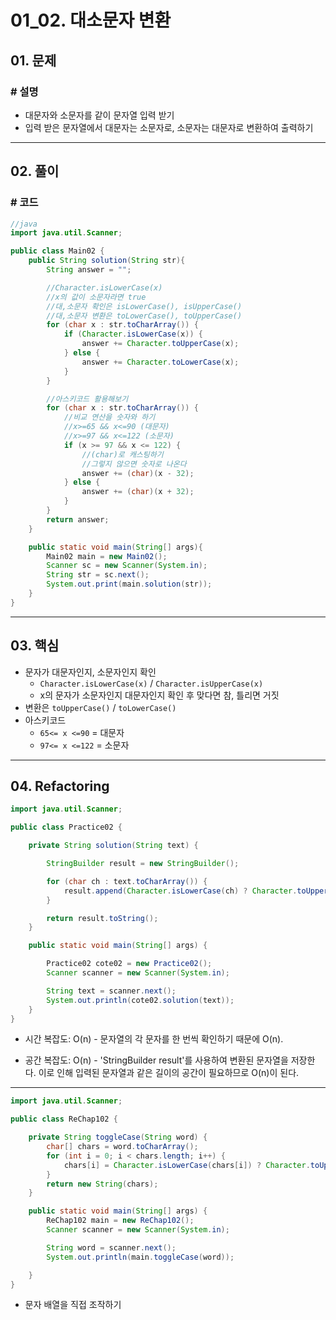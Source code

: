 # 01_02. 대소문자 변환

## 01. 문제

### # 설명

- 대문자와 소문자를 같이 문자열 입력 받기
- 입력 받은 문자열에서 대문자는 소문자로, 소문자는 대문자로 변환하여 출력하기

---

## 02. 풀이

### # 코드

```java
//java
import java.util.Scanner;

public class Main02 {
    public String solution(String str){
        String answer = "";

        //Character.isLowerCase(x)
        //x의 값이 소문자라면 true
        //대,소문자 확인은 isLowerCase(), isUpperCase()
        //대,소문자 변환은 toLowerCase(), toUpperCase()
        for (char x : str.toCharArray()) {
            if (Character.isLowerCase(x)) {
                answer += Character.toUpperCase(x);
            } else {
                answer += Character.toLowerCase(x);
            }
        }

        //아스키코드 활용해보기
        for (char x : str.toCharArray()) {
            //비교 연산을 숫자와 하기
            //x>=65 && x<=90 (대문자)
            //x>=97 && x<=122 (소문자)
            if (x >= 97 && x <= 122) {
                //(char)로 캐스팅하기
                //그렇지 않으면 숫자로 나온다
                answer += (char)(x - 32);
            } else {
                answer += (char)(x + 32);
            }
        }
        return answer;
    }

    public static void main(String[] args){
        Main02 main = new Main02();
        Scanner sc = new Scanner(System.in);
        String str = sc.next();
        System.out.print(main.solution(str));
    }
}
```

---

## 03. 핵심

- 문자가 대문자인지, 소문자인지 확인
  - `Character.isLowerCase(x)` / `Character.isUpperCase(x)`
  - x의 문자가 소문자인지 대문자인지 확인 후 맞다면 참, 틀리면 거짓
- 변환은 `toUpperCase()` / `toLowerCase()`
- 아스키코드
  - `65<= x <=90` = 대문자
  - `97<= x <=122` = 소문자

---

## 04. Refactoring

```java
import java.util.Scanner;

public class Practice02 {

    private String solution(String text) {

        StringBuilder result = new StringBuilder();

        for (char ch : text.toCharArray()) {
            result.append(Character.isLowerCase(ch) ? Character.toUpperCase(ch) : Character.toLowerCase(ch));
        }

        return result.toString();
    }

    public static void main(String[] args) {

        Practice02 cote02 = new Practice02();
        Scanner scanner = new Scanner(System.in);

        String text = scanner.next();
        System.out.println(cote02.solution(text));
    }
}
```

- 시간 복잡도: O(n) - 문자열의 각 문자를 한 번씩 확인하기 때문에 O(n).

- 공간 복잡도: O(n) - 'StringBuilder result'를 사용하여 변환된 문자열을 저장한다. 이로 인해 입력된 문자열과 같은 길이의 공간이 필요하므로 O(n)이 된다.

---

```java
import java.util.Scanner;

public class ReChap102 {

    private String toggleCase(String word) {
        char[] chars = word.toCharArray();
        for (int i = 0; i < chars.length; i++) {
            chars[i] = Character.isLowerCase(chars[i]) ? Character.toUpperCase(chars[i]) : Character.toLowerCase(chars[i]);
        }
        return new String(chars);
    }

    public static void main(String[] args) {
        ReChap102 main = new ReChap102();
        Scanner scanner = new Scanner(System.in);

        String word = scanner.next();
        System.out.println(main.toggleCase(word));

    }
}
```

- 문자 배열을 직접 조작하기
